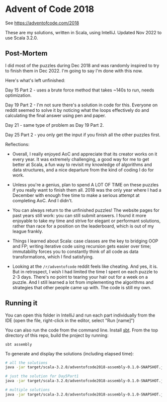 
# Advent of Code 2018

See https://adventofcode.com/2018

These are my solutions, written in Scala, using IntelliJ. Updated Nov 2022 to use Scala 3.2.0.

## Post-Mortem

I did most of the puzzles during Dec 2018 and was randomly inspired to
try to finish them in Dec 2022. I'm going to say I'm done with this
now.

Here's what's left unfinished:

Day 15 Part 2 - uses a brute force method that takes ~140s to run, needs optimization.

Day 19 Part 2 - I'm not sure there's a solution in code for
this. Everyone on reddit seemed to solve it by noticing what the loops
effectively do and calculating the final answer using pen and paper.

Day 21 - same type of problem as Day 19 Part 2.

Day 25 Part 2 - you only get the input if you finish all the other puzzles first.

Reflections:

- Overall, I really enjoyed AoC and appreciate that its creator works
  on it every year. It was extremely challenging, a good way for me to
  get better at Scala, a fun way to revisit my knowledge of algorithms
  and data structures, and a nice departure from the kind of coding I
  do for work.

- Unless you're a genius, plan to spend A LOT OF TIME on these puzzles
  if you really want to finish them all. 2018 was the only year where
  I had a December with enough free time to make a serious attempt at
  completing AoC. And I didn't.
  
- You can always return to the unfinished puzzles! The website pages
  for past years still work: you can still submit answers. I found it
  more enjoyable to take my time and strive for elegant or performant
  solutions, rather than race for a position on the leaderboard, which
  is out of my league frankly.
  
- Things I learned about Scala: case classes are the key to bridging
  OOP and FP; writing iterative code using recursion gets easier over
  time; immutability forces you to constantly think of all code as
  data transformations, which I find satisfying.

- Looking at the `/r/adventofcode` reddit feels like cheating. And
  yes, it is. But in retrospect, I wish I had limited the time I spent
  on each puzzle to 2-3 days. There's no point to tearing your hair
  out for a week on a puzzle. And I still learned a lot from
  implementing the algorithms and strategies that other people came up
  with. The code is still my own.

## Running it

You can open this folder in IntelliJ and run each part individually
from the IDE (open the file, right-click in the editor, select "Run
[name]")

You can also run the code from the command line. Install
[sbt](https://www.scala-sbt.org). From the top directory of this repo,
build the project by running:

```
sbt assembly
```

To generate and display the solutions (including elapsed time):

```sh
# all the solutions
java -jar target/scala-3.2.0/adventofcode2018-assembly-0.1.0-SNAPSHOT.jar

# just the solution for Day5Part1
java -jar target/scala-3.2.0/adventofcode2018-assembly-0.1.0-SNAPSHOT.jar Day5Part1

# multiple solutions
java -jar target/scala-3.2.0/adventofcode2018-assembly-0.1.0-SNAPSHOT.jar Day5Part1 Day5Part2
```
